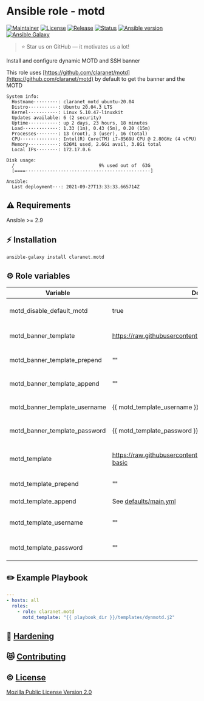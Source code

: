 # Ansible role - motd
[![Maintainer](https://img.shields.io/badge/maintained%20by-claranet-e00000?style=flat-square)](https://www.claranet.fr/)
[![License](https://img.shields.io/github/license/claranet/ansible-role-motd?style=flat-square)](LICENSE)
[![Release](https://img.shields.io/github/v/release/claranet/ansible-role-motd?style=flat-square)](https://github.com/claranet/ansible-role-motd/releases)
[![Status](https://img.shields.io/github/workflow/status/claranet/ansible-role-motd/Ansible%20Molecule?style=flat-square&label=tests)](https://github.com/claranet/ansible-role-motd/actions?query=workflow%3A%22Ansible+Molecule%22)
[![Ansible version](https://img.shields.io/badge/ansible-%3E%3D2.9-black.svg?style=flat-square&logo=ansible)](https://github.com/ansible/ansible)
[![Ansible Galaxy](https://img.shields.io/badge/ansible-galaxy-black.svg?style=flat-square&logo=ansible)](https://galaxy.ansible.com/claranet/motd)


> :star: Star us on GitHub — it motivates us a lot!

Install and configure dynamic MOTD and SSH banner

This role uses [https://github.com/claranet/motd](https://github.com/claranet/motd) by default to get the banner and the MOTD

```
System info:
  Hostname·········: claranet_motd_ubuntu-20.04
  Distro···········: Ubuntu 20.04.3 LTS
  Kernel···········: Linux 5.10.47-linuxkit
  Updates available: 6 (2 security)
  Uptime···········: up 2 days, 23 hours, 18 minutes
  Load·············: 1.33 (1m), 0.43 (5m), 0.20 (15m)
  Processes········: 13 (root), 3 (user), 16 (total)
  CPU··············: Intel(R) Core(TM) i7-8569U CPU @ 2.80GHz (4 vCPU)
  Memory···········: 626Mi used, 2.6Gi avail, 3.8Gi total
  Local IPs········: 172.17.0.6

Disk usage:
  /                               9% used out of  63G
  [====··············································]

Ansible:
  Last deployment···: 2021-09-27T13:33:33.665714Z
```

## :warning: Requirements

Ansible >= 2.9

## :zap: Installation

```bash
ansible-galaxy install claranet.motd
```

## :gear: Role variables

Variable                     | Default value                                                          | Description
-----------------------------|------------------------------------------------------------------------|----------------------------------------------------------------
motd_disable_default_motd    | true                                                                   | Disable system default MOTD (/etc/motd)
motd_banner_template         | https://raw.githubusercontent.com/claranet/motd/master/banner          | SSH banner template<br>Can be a URL, a local template or `null`
motd_banner_template_prepend | ""                                                                     | Prepend raw content to `motd_banner_template`
motd_banner_template_append  | ""                                                                     | Append raw content to `motd_banner_template`
motd_banner_template_username| {{ motd_template_username }}                                           | Used when `motd_banner_template` is an URL
motd_banner_template_password| {{ motd_template_password }}                                           | Used when `motd_banner_template` is an URL
motd_template                | https://raw.githubusercontent.com/claranet/motd/master/scripts/00-basic| Dynmaic MOTD template<br>Can be a URL or a local template
motd_template_prepend        | ""                                                                     | Prepend raw content to `motd_template`
motd_template_append         | See [defaults/main.yml](defaults/main.yml)                             | Append raw content to `motd_template`
motd_template_username       | ""                                                                     | Used when `motd_template` is an URL
motd_template_password       | ""                                                                     | Used when `motd_template` is an URL

## :pencil2: Example Playbook

```yaml
---
- hosts: all
  roles:
    - role: claranet.motd
      motd_template: "{{ playbook_dir }}/templates/dynmotd.j2"
```

## :closed_lock_with_key: [Hardening](HARDENING.md)

## :heart_eyes_cat: [Contributing](CONTRIBUTING.md)

## :copyright: [License](LICENSE)

[Mozilla Public License Version 2.0](https://www.mozilla.org/en-US/MPL/2.0/)
